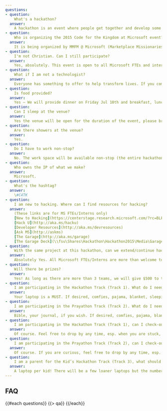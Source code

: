 ```yaml
---
questions:
- question:
    What's a hackathon?
  answer:
    A hackathon is an event where people get together and develop some awesome technologies in a short time span. Think of it as a creative marathon where at the end you have some product to show for.
- question:
    Who is organizing the 2015 Code for the Kingdom at Microsoft event?
  answer:
    It is being organized by MMFM @ Microsoft (Marketplace Missionaries For Frontier Mission) in collaboration with Leadership Network and TheoTech.
- question:
    I'm not Christian. Can I still participate?
  answer:
    Yes, absolutely. This event is open to all Microsoft FTEs and interns.
- question:
    What if I am not a technologist?
  answer:
    Everyone has something to offer to help transform lives. If you come full of ideas there will be others eager to be in a team with you.
- question:
    Is food provided?   
  answer:
    Yes – We will provide dinner on Friday Jul 10th and breakfast, lunch, and dinner on Saturday Jul 11th. Make sure you order your food [here](http://www.instant.ly/s/utJKp).
- question:
    Can I sleep at the venue? 
  answer:
    Yes the venue will be open for the duration of the event, please bring a sleeping bag, a pillow, or whatever you might need, and find a place at the venue to take a good nap.   
- question:
    Are there showers at the venue?
  answer:
    Yes.
- question:
    Do I have to work non-stop?
  answer:
    No. The work space will be available non-stop (the entire hackathon) but it is up to you and your team to decide on your work schedule.
- question:
    Who owns the IP of what we make?   
  answer:
    Microsoft. 
- question:
    What's the hashtag?   
  answer:
    \#C4TK 
- question:
    I am new to hacking. Where can I find resources for hacking?
  answer:
    (These links are for MS FTEs/Interns only)
    [New to Hacking](https://centerstage.research.microsoft.com/?rc=BLP0-IU02-VIAH-RJSJ)
    [Hack U](http://aka.ms/hacku)
    [Developer Resources](http://aka.ms/devresources)
    [Ask MS](http://askms)
    [The Garage](http://aka.ms/garage)
    [The Garage Deck](\\fsu\Shares\Hackathon\Hackathon2015\Media\GarageTourDeckLinda.pptx)
- question:
    With the same project at this hackathon, can we extend/continue hacking at the Microsoft company-wide //oneweek Hackathon on July 27-29?
  answer:
    Absolutely Yes. All Microsoft FTEs/Interns are more than welcome to pre-hack at this MMFM hackathon, and extend/continue the same project at the company-wide //oneweek hackathon. For company-wide hackathon, many teams are pre-hacking. Feel free to take advantage of this MMFM hackathon to pre-hack for the company-wide //oneweek hackathon. The only requirement from the company is you need to register your team and your project at //oneweek hackathon site, and during the company-wide hackathon from 7/27 noon – 7/29 noon (some time during this 48 hours), your team need do to at least some amount of work, which could be more coding, debugging, and/or improving presentation, etc.
- question:
    Will there be prizes?
  answer:
    Yes! As long as there are more than 3 teams, we will give $500 to the winning team. 
- question:
    I am participating in the Hackathon Track (Track 1). What do I need to bring?
  answer:
    Your laptop is a MUST. If desired, comfies, pajama, blanket, sleeping bag, toiletries, etc, that will make you non-stop for hacking!
- question:
    I am participating in the Prayathon Track (Track 2). What do I need to bring?
  answer:
    Bible, your journal, if you wish. If desired, comfies, pajama, blanket, sleeping bag, toiletries, etc, that will help you pray late night or early morning!
- question:
    I am participating in the Hackathon Track (Track 1), can I check-out the Prayathon Track (Track 2)? 
  answer:
    Of course. Feel free to drop by any time, esp. when you are stuck, need wisdom from God, ask prayathon people to pray for you and get refreshed!
- question:
    I am participating in the Prayathon Track (Track 2), can I check-out the Hackathon Track (Track 1)?
  answer:
    Of course. If you are curious, feel free to drop by any time, esp. when you want to pray for the participants. Note that Hackathon Track is for MS FTE only and all non-MS guests must sign NDA before entering the event site. 
- question:
    I am a parent for the Kid’s Hackathon Track (Track 3), what should my kid bring?
  answer:
    A laptop per kid! There will be a few loaner laptops but the number is limited. Also make sure you order your food and your kids’ food. 
---
```

## <i class="icon fa-question-circle"></i> FAQ
{{#each questions}}
  {{> qa}}
{{/each}}
